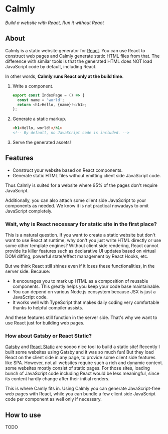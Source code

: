 # Calmly

_Build a website with React, Run it without React_

## About

[react]: https://reactjs.org/

Calmly is a static website generator for [React][react].
You can use React to construct web pages and Calmly generate static HTML files from that.
The difference with similar tools is that the generated HTML does NOT load JavaScript code by default, including React.

In other words, **Calmly runs React only at the build time**.

1. Write a component.

   ```javascript
   export const IndexPage = () => {
     const name = 'world';
     return <h1>Hello, {name}!</h1>;
   };
   ```

2. Generate a static markup.

   ```html
   <h1>Hello, world!</h1>
   <!-- By default, no JavaScript code is included. -->
   ```

3. Serve the generated assets!

## Features

- Construct your website based on React components.
- Generate static HTML files without emitting client side JavaScript code.

Thus Calmly is suited for a website where 95% of the pages don't require JavaScript.

Additionally, you can also attach some client side JavaScript to your components as needed.
We know it is not practical nowadays to omit JavaScript completely.

### Wait, why is React necessary for static site in the first place?

This is a natural question.
If you want to create a static website but don't want to use React at runtime,
why don't you just write HTML directly or use some other template engines?
Without client side rendering, React cannot provide its killer features such as declarative UI updates based on virtual DOM diffing, powerful state/effect management by React Hooks, etc.

But we think React still shines even if it loses these functionalities, in the server side. Because:

- It encourages you to mark up HTML as a composition of reusable components. This greatly helps you keep your code base maintainable.
- You can depend on various Node.js ecosystem because JSX is just a JavaScript code.
- It works well with TypeScript that makes daily coding very comfortable thanks to helpful compiler assists.

And these features still function in the server side. That's why we want to use React just for building web pages.

### How about Gatsby or React Static?

[gatsby]: https://www.gatsbyjs.org/
[react-static]: https://github.com/react-static/react-static

[Gatsby][gatsby] and [React Static][react-static] are soooo nice tool to build a static site!
Recently I built some websites using Gatsby and it was so much fun!
But they load React on the client side in any page, to provide some client side features like SPA.
However, not all websites require such a rich and dynamic content.
some websites mostly consist of static pages.
For those sites, loading bunch of JavaScript code including React would be less meaningful,
since its content hardly change after their initial renders.

This is where Camly fits in.
Using Calmly you can generate JavaScript-free web pages with React,
while you can bundle a few client side JavaScript code per component as well only if necessary.

## How to use

TODO
